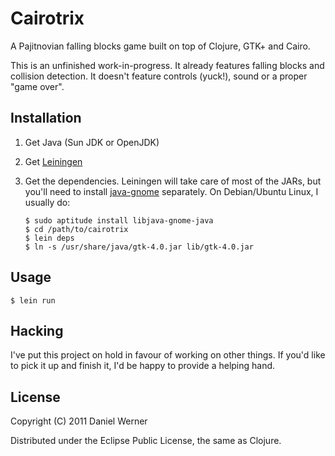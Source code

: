 # Cairotrix

A Pajitnovian falling blocks game built on top of Clojure, GTK+ and Cairo.

This is an unfinished work-in-progress. It already features falling blocks and collision detection. It doesn't feature controls (yuck!), sound or a proper "game over".

## Installation

1. Get Java (Sun JDK or OpenJDK)

2. Get [Leiningen](http://github.com/technomancy/leiningen/)

3. Get the dependencies. Leiningen will take care of most of the JARs, but you'll need to install [java-gnome](http://java-gnome.sourceforge.net/get/) separately. On Debian/Ubuntu Linux, I usually do:

   ```shell
   $ sudo aptitude install libjava-gnome-java
   $ cd /path/to/cairotrix
   $ lein deps
   $ ln -s /usr/share/java/gtk-4.0.jar lib/gtk-4.0.jar
   ```

## Usage

    $ lein run

## Hacking

I've put this project on hold in favour of working on other things. If you'd like to pick it up and finish it, I'd be happy to provide a helping hand.

## License

Copyright (C) 2011  Daniel Werner

Distributed under the Eclipse Public License, the same as Clojure.

